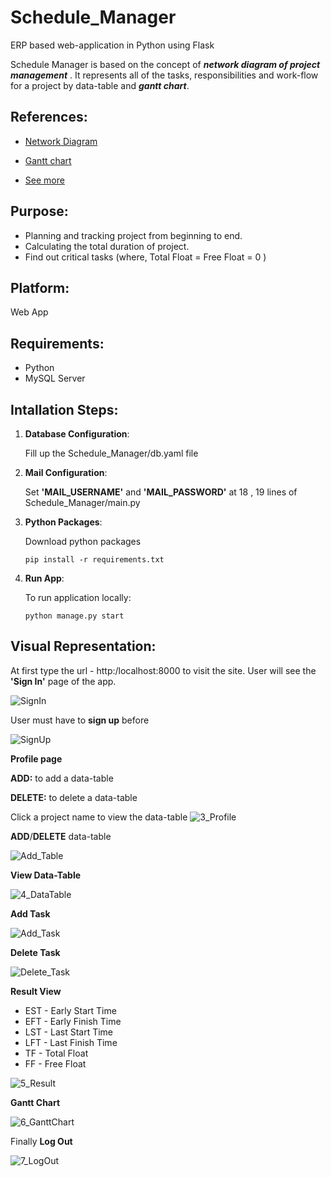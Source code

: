 # Schedule_Manager
ERP based web-application in Python using Flask

Schedule Manager is based on the concept of ***network diagram of project management*** . It represents all of the tasks, responsibilities and work-flow for a project by data-table and ***gantt chart***. 

## References:

 - [Network Diagram](https://www.inloox.com/project-management-glossary/project-network-diagram/)

 - [Gantt chart](https://en.wikipedia.org/wiki/Gantt_chart)

 - [See more](https://en.wikipedia.org/wiki/Critical_path_method)

## Purpose:
 - Planning and tracking project from beginning to end.
 - Calculating the total duration of project. 
 - Find out critical tasks (where, Total Float = Free Float = 0 ) 

## Platform:
 Web App

## Requirements:
- Python
- MySQL Server

## Intallation Steps:
 1. __Database Configuration__:

 	Fill up the Schedule_Manager/db.yaml file
 2. __Mail Configuration__:

 	Set __'MAIL_USERNAME'__ and __'MAIL_PASSWORD'__ at 18 , 19 lines of Schedule_Manager/main.py
 3. __Python Packages__:

 	Download python packages
 	```
	pip install -r requirements.txt
	```
 4. __Run App__:

 	To run application locally:
 	```
	python manage.py start
	```
## Visual Representation:
 At first type the url -  http:/localhost:8000 to visit the site. 
 User will see the __'Sign In'__ page of the app. 

![SignIn](screenshots/2_SignIn.png)

  User must have to __sign up__ before

![SignUp](screenshots/1_SignUp.png)

 __Profile page__ 

 __ADD:__ to add a data-table 

 __DELETE:__ to delete a data-table

 Click a project name to view the data-table
![3_Profile](screenshots/3_Profile.png)


 __ADD__/__DELETE__ data-table

![Add_Table](screenshots/Add_Table.png)


 __View Data-Table__

![4_DataTable](screenshots/4_DataTable.png)


 __Add Task__

![Add_Task](screenshots/Add_Task.png)


 __Delete Task__

![Delete_Task](screenshots/Delete_Task.png)


 __Result View__
 - EST - Early Start Time
 - EFT - Early Finish Time
 - LST - Last Start Time
 - LFT - Last Finish Time
 - TF - Total Float
 - FF - Free Float

![5_Result](screenshots/5_Result.jpg)


 __Gantt Chart__

![6_GanttChart](screenshots/6_GanttChart.png)


 Finally __Log Out__

![7_LogOut](screenshots/7_LogOut.png)